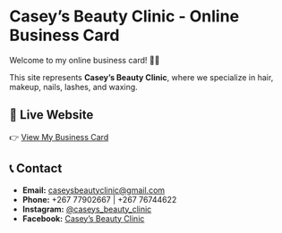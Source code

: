 # Casey’s Beauty Clinic - Online Business Card

Welcome to my online business card! 🌸✨

This site represents **Casey’s Beauty Clinic**, where we specialize in hair, makeup, nails, lashes, and waxing.  

## 🔗 Live Website
👉 [View My Business Card](https://your-username.github.io/caseys-business-card/)

## 📞 Contact
- **Email:** caseysbeautyclinic@gmail.com  
- **Phone:** +267 77902667 | +267 76744622  
- **Instagram:** [@caseys_beauty_clinic](https://www.instagram.com/caseys_beauty_clinic?igsh=ZG1kZTl6ZG1wN3Bq&utm_source=qr)  
- **Facebook:** [Casey’s Beauty Clinic](https://www.facebook.com/share/15vP4V9jRL/?mibextid=wwXIfr)

